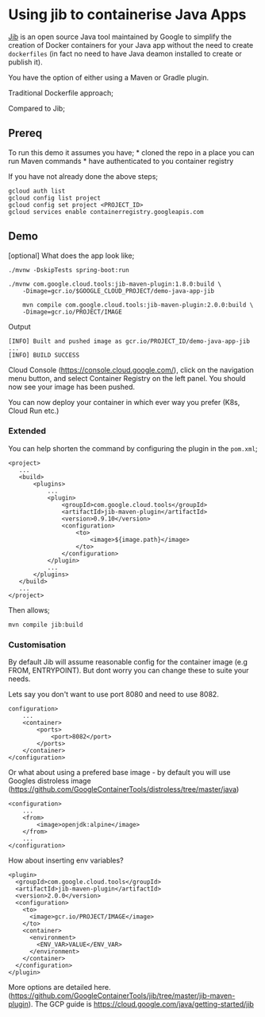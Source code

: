 
# Using jib to containerise Java Apps

[Jib](https://github.com/GoogleContainerTools/jib) is an open source Java tool maintained by Google to simplify the creation of Docker containers for your Java app without the need to create `dockerfiles` (in fact no need to have Java deamon installed to create or publish it). 

You have the option of either using a Maven or Gradle plugin.

Traditional Dockerfile approach;
[](https://cloud.google.com/java/images/docker_build_flow.png)

Compared to Jib;
[](https://cloud.google.com/java/images/jib_build_flow.png)

## Prereq
To run this demo it assumes you have;
    * cloned the repo in a place you can run Maven commands
    * have authenticated to you container registry  

If you have not already done the above steps;

```
gcloud auth list
gcloud config list project
gcloud config set project <PROJECT_ID>
gcloud services enable containerregistry.googleapis.com

```

## Demo

[optional] What does the app look like;
```
./mvnw -DskipTests spring-boot:run
```

```
./mvnw com.google.cloud.tools:jib-maven-plugin:1.8.0:build \
    -Dimage=gcr.io/$GOOGLE_CLOUD_PROJECT/demo-java-app-jib
```
```
    mvn compile com.google.cloud.tools:jib-maven-plugin:2.0.0:build \
    -Dimage=gcr.io/PROJECT/IMAGE
```

Output
```
[INFO] Built and pushed image as gcr.io/PROJECT_ID/demo-java-app-jib
...
[INFO] BUILD SUCCESS
```
 Cloud Console (https://console.cloud.google.com/), click on the navigation menu button, and select Container Registry on the left panel. You should now see your image has been pushed.

 You can now deploy your container in which ever way you prefer (K8s, Cloud Run etc.)

 ### Extended

 You can help shorten the command by configuring the plugin in the `pom.xml`;

 ```
 <project>
    ...
    <build>
        <plugins>
            ...
            <plugin>
                <groupId>com.google.cloud.tools</groupId>
                <artifactId>jib-maven-plugin</artifactId>
                <version>0.9.10</version>
                <configuration>
                    <to>
                        <image>${image.path}</image>
                    </to>
                </configuration>
            </plugin>
            ...
        </plugins>
    </build>
    ...
</project>
```

Then allows;
```
mvn compile jib:build
```

### Customisation

By default Jib will assume reasonable config for the container image (e.g FROM, ENTRYPOINT). But dont worry you can change these to suite your needs.

Lets say you don't want to use port 8080 and need to use 8082. 


```
configuration>
    ...
    <container>
        <ports>
            <port>8082</port>
        </ports>
    </container>
</configuration>
```

Or what about using a prefered base image - by default you will use Googles distroless image (https://github.com/GoogleContainerTools/distroless/tree/master/java)

```
<configuration>
    ...
    <from>                           
        <image>openjdk:alpine</image>
    </from>
    ...
</configuration>
```

How about inserting env variables? 
```
<plugin>
  <groupId>com.google.cloud.tools</groupId>
  <artifactId>jib-maven-plugin</artifactId>
  <version>2.0.0</version>
  <configuration>
    <to>
      <image>gcr.io/PROJECT/IMAGE</image>
    </to>
    <container>
      <environment>
        <ENV_VAR>VALUE</ENV_VAR>
      </environment>
    </container>
  </configuration>
</plugin>
```



More options are detailed here. (https://github.com/GoogleContainerTools/jib/tree/master/jib-maven-plugin). The GCP guide is https://cloud.google.com/java/getting-started/jib